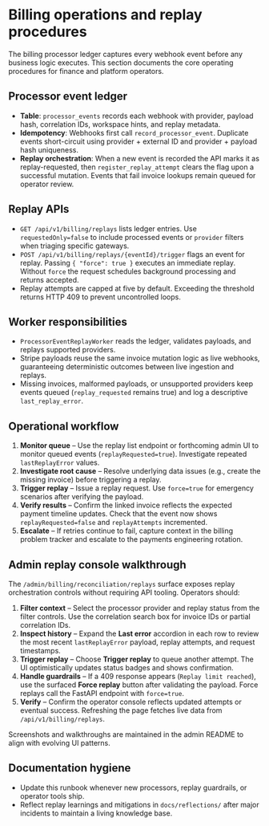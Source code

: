 # Billing operations and replay procedures

The billing processor ledger captures every webhook event before any business logic executes. This
section documents the core operating procedures for finance and platform operators.

## Processor event ledger

- **Table**: `processor_events` records each webhook with provider, payload hash, correlation IDs,
  workspace hints, and replay metadata.
- **Idempotency**: Webhooks first call `record_processor_event`. Duplicate events short-circuit using
  provider + external ID and provider + payload hash uniqueness.
- **Replay orchestration**: When a new event is recorded the API marks it as replay-requested, then
  `register_replay_attempt` clears the flag upon a successful mutation. Events that fail invoice
  lookups remain queued for operator review.

## Replay APIs

- `GET /api/v1/billing/replays` lists ledger entries. Use `requestedOnly=false` to include processed
  events or `provider` filters when triaging specific gateways.
- `POST /api/v1/billing/replays/{eventId}/trigger` flags an event for replay. Passing
  `{ "force": true }` executes an immediate replay. Without `force` the request schedules background
  processing and returns accepted.
- Replay attempts are capped at five by default. Exceeding the threshold returns HTTP 409 to prevent
  uncontrolled loops.

## Worker responsibilities

- `ProcessorEventReplayWorker` reads the ledger, validates payloads, and replays supported providers.
- Stripe payloads reuse the same invoice mutation logic as live webhooks, guaranteeing deterministic
  outcomes between live ingestion and replays.
- Missing invoices, malformed payloads, or unsupported providers keep events queued (`replay_requested`
  remains true) and log a descriptive `last_replay_error`.

## Operational workflow

1. **Monitor queue** – Use the replay list endpoint or forthcoming admin UI to monitor queued events
   (`replayRequested=true`). Investigate repeated `lastReplayError` values.
2. **Investigate root cause** – Resolve underlying data issues (e.g., create the missing invoice) before
   triggering a replay.
3. **Trigger replay** – Issue a replay request. Use `force=true` for emergency scenarios after verifying
   the payload.
4. **Verify results** – Confirm the linked invoice reflects the expected payment timeline updates. Check
   that the event now shows `replayRequested=false` and `replayAttempts` incremented.
5. **Escalate** – If retries continue to fail, capture context in the billing problem tracker and escalate
   to the payments engineering rotation.

## Admin replay console walkthrough

The `/admin/billing/reconciliation/replays` surface exposes replay orchestration controls without requiring
API tooling. Operators should:

1. **Filter context** – Select the processor provider and replay status from the filter controls. Use the
   correlation search box for invoice IDs or partial correlation IDs.
2. **Inspect history** – Expand the **Last error** accordion in each row to review the most recent
   `lastReplayError` payload, replay attempts, and request timestamps.
3. **Trigger replay** – Choose **Trigger replay** to queue another attempt. The UI optimistically updates
   status badges and shows confirmation.
4. **Handle guardrails** – If a 409 response appears (`Replay limit reached`), use the surfaced **Force replay**
   button after validating the payload. Force replays call the FastAPI endpoint with `force=true`.
5. **Verify** – Confirm the operator console reflects updated attempts or eventual success. Refreshing the
   page fetches live data from `/api/v1/billing/replays`.

Screenshots and walkthroughs are maintained in the admin README to align with evolving UI patterns.

## Documentation hygiene

- Update this runbook whenever new processors, replay guardrails, or operator tools ship.
- Reflect replay learnings and mitigations in `docs/reflections/` after major incidents to maintain a
  living knowledge base.
